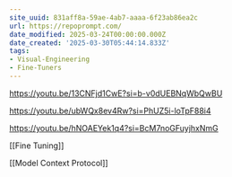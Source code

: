 ```yaml
---
site_uuid: 831aff8a-59ae-4ab7-aaaa-6f23ab86ea2c
url: https://repoprompt.com/
date_modified: 2025-03-24T00:00:00.000Z
date_created: '2025-03-30T05:44:14.833Z'
tags:
- Visual-Engineering
- Fine-Tuners
---
```










https://youtu.be/13CNFjd1CwE?si=b-v0dUEBNqWbQwBU

https://youtu.be/ubWQx8ev4Rw?si=PhUZ5i-loTpF88i4

https://youtu.be/hNOAEYek1q4?si=BcM7noGFuyjhxNmG

[[Fine Tuning]]

[[Model Context Protocol]]
